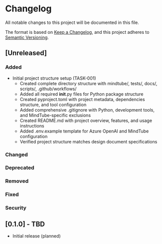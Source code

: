 # Changelog

All notable changes to this project will be documented in this file.

The format is based on [Keep a Changelog](https://keepachangelog.com/en/1.0.0/),
and this project adheres to [Semantic Versioning](https://semver.org/spec/v2.0.0.html).

## [Unreleased]

### Added
- Initial project structure setup (TASK-001)
  - Created complete directory structure with mindtube/, tests/, docs/, scripts/, .github/workflows/
  - Added all required __init__.py files for Python package structure
  - Created pyproject.toml with project metadata, dependencies structure, and tool configuration
  - Added comprehensive .gitignore with Python, development tools, and MindTube-specific exclusions
  - Created README.md with project overview, features, and usage instructions  
  - Added .env.example template for Azure OpenAI and MindTube configuration
  - Verified project structure matches design document specifications

### Changed

### Deprecated

### Removed

### Fixed

### Security

## [0.1.0] - TBD
- Initial release (planned)